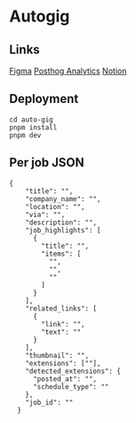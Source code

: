 # Autogig

## Links
[Figma](https://app.posthog.com/shared/yDXprzBG34-etowjQLl4ZJLbhUEmjw)
[Posthog Analytics](https://app.posthog.com/shared/yDXprzBG34-etowjQLl4ZJLbhUEmjw)
[Notion](https://www.notion.so/54e7c450ecb14b75b352046db25d6903)


## Deployment

```
cd auto-gig
pnpm install
pnpm dev
```


## Per job JSON
```
{
    "title": "",
    "company_name": "",
    "location": "",
    "via": "",
    "description": "",
    "job_highlights": [
      {
        "title": "",
        "items": [
          "",
          "",
          ""
        ]
      }
    ],
    "related_links": [
      {
        "link": "",
        "text": ""
      }
    ],
    "thumbnail": "",
    "extensions": [""],
    "detected_extensions": {
      "posted_at": "",
      "schedule_type": ""
    },
    "job_id": ""
  }
  ```